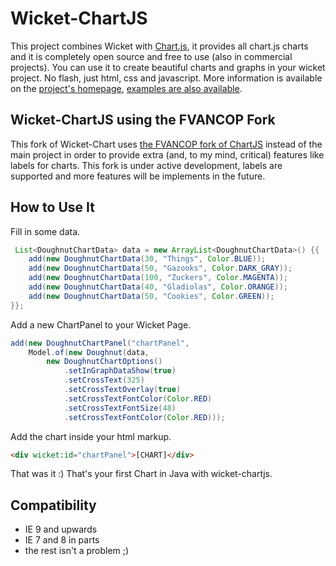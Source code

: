 Wicket-ChartJS
==============
This project combines Wicket with [Chart.js][0], it provides all chart.js charts and it is completely open source and 
free to use (also in commercial projects). You can use it to create beautiful charts and graphs in your wicket project.
No flash, just html, css and javascript. More information is available on the [project's homepage][1], [examples are also
available][2].

Wicket-ChartJS using the FVANCOP Fork
-------------------------------------

This fork of Wicket-Chart uses [the FVANCOP fork of ChartJS][3] instead of the main project in order to provide extra (and,
to my mind, critical) features like labels for charts. This fork is under active development, labels are supported
and more features will be implements in the future.

How to Use It
-------------

Fill in some data.

```java
 List<DoughnutChartData> data = new ArrayList<DoughnutChartData>() {{
    add(new DoughnutChartData(30, "Things", Color.BLUE));
    add(new DoughnutChartData(50, "Gazooks", Color.DARK_GRAY));
    add(new DoughnutChartData(100, "Zuckers", Color.MAGENTA));
    add(new DoughnutChartData(40, "Gladiolas", Color.ORANGE));
    add(new DoughnutChartData(50, "Cookies", Color.GREEN));
}};
```

Add a new ChartPanel to your Wicket Page.

```java
add(new DoughnutChartPanel("chartPanel",
    Model.of(new Doughnut(data, 
        new DoughnutChartOptions()
            .setInGraphDataShow(true)
            .setCrossText(325)
            .setCrossTextOverlay(true)
            .setCrossTextFontColor(Color.RED)
            .setCrossTextFontSize(48)
            .setCrossTextFontColor(Color.RED)));
```

Add the chart inside your html markup.

```html
<div wicket:id="chartPanel">[CHART]</div>
```

That was it :) That's your first Chart in Java with wicket-chartjs.

Compatibility
-------------
* IE 9 and upwards</li>
* IE 7 and 8 in parts</li>
* the rest isn't a problem ;)


[0]: http://www.chartjs.org
[1]: http://pingunaut.com/wicket-chartjs
[2]: http://pingunaut.com/wicket-chartjs/examples
[3]: https://github.com/FVANCOP/ChartNew.js